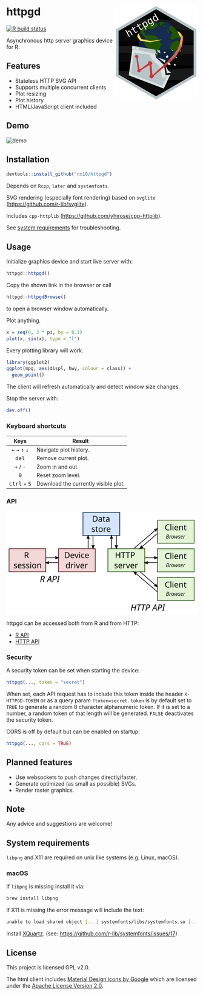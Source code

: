 # httpgd <img src="docs/httpgd_logo.svg" align="right" height = 250/>

[![R build status](https://github.com/nx10/httpgd/workflows/build/badge.svg)](https://github.com/nx10/httpgd/actions)

Asynchronous http server graphics device for R.

## Features

* Stateless HTTP SVG API
* Supports multiple concurrent clients
* Plot resizing
* Plot history
* HTML/JavaScript client included

## Demo

![demo](https://user-images.githubusercontent.com/33600480/83944385-6587fa80-a803-11ea-8f4a-7808d144309d.gif)

## Installation

```R
devtools::install_github("nx10/httpgd")
```

Depends on `Rcpp`, `later` and `systemfonts`.

SVG rendering (especially font rendering) based on `svglite` (<https://github.com/r-lib/svglite>).

Includes `cpp-httplib` (<https://github.com/yhirose/cpp-httplib>).

See [system requirements](#System-requirements) for troubleshooting.

## Usage

Initialize graphics device and start live server with:

```R
httpgd::httpgd()
```

Copy the shown link in the browser or call

```R
httpgd::httpgdBrowse()
```

to open a browser window automatically.

Plot anything.

```R
x = seq(0, 3 * pi, by = 0.1)
plot(x, sin(x), type = "l")
```

Every plotting library will work.

```R
library(ggplot2)
ggplot(mpg, aes(displ, hwy, colour = class)) +
  geom_point()
```

The client will refresh automatically and detect window size changes.

Stop the server with:

```R
dev.off()
```

### Keyboard shortcuts

| Keys | Result |
|:----:|--------|
| <kbd>&#8592;</kbd> <kbd>&#8594;</kbd> <kbd>&#8593;</kbd> <kbd>&#8595;</kbd> | Navigate plot history. |
| <kbd>del</kbd> | Remove current plot. |
| <kbd>+</kbd> / <kbd>-</kbd> | Zoom in and out. |
| <kbd>0</kbd> | Reset zoom level. |
| <kbd>ctrl</kbd> + <kbd>S</kbd> | Download the currently visible plot. |

### API

![structure](docs/httpgd_structure.svg)

httpgd can be accessed both from R and from HTTP:

* [R API](docs/RApi.md)
* [HTTP API](docs/HttpApi.md)

### Security

A security token can be set when starting the device:

```R
httpgd(..., token = "secret")
```

When set, each API request has to include this token inside the header `X-HTTPGD-TOKEN` or as a query param `?token=secret`.
`token` is by default set to `TRUE` to generate a random 8 character alphanumeric token. If it is set to a number, a random token of that length will be generated. `FALSE` deactivates the security token.

CORS is off by default but can be enabled on startup:

```R
httpgd(..., cors = TRUE)
```

## Planned features

* Use websockets to push changes directly/faster.
* Generate optimized (as small as possible) SVGs.
* Render raster graphics.

## Note

Any advice and suggestions are welcome!

## System requirements

`libpng` and X11 are required on unix like systems (e.g. Linux, macOS).

### macOS

If `libpng` is missing install it via:

```sh
brew install libpng
```

If X11 is missing the error message will include the text:

```sh
unable to load shared object [...] systemfonts/libs/systemfonts.so [...]
```

Install [XQuartz](https://www.xquartz.org/).
(see: <https://github.com/r-lib/systemfonts/issues/17>)

## License

This project is licensed GPL v2.0.

The html client includes [Material Design icons by Google](https://github.com/google/material-design-icons) which are licensed under the [Apache License Version 2.0](https://www.apache.org/licenses/LICENSE-2.0.txt).
